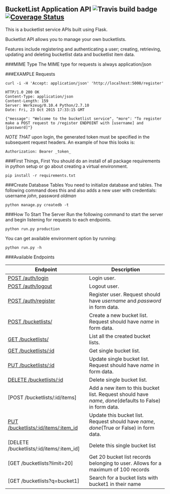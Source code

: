 BucketList Application API ![Travis build badge](https://travis-ci.org/andela-osule/bucket-list-api.svg?branch=master) [![Coverage Status](https://coveralls.io/repos/andela-osule/bucket-list-api/badge.svg?branch=master&service=github)](https://coveralls.io/github/andela-osule/bucket-list-api?branch=master)
--------------------------------------------------
This is a bucketlist service APIs built using Flask.

Bucketlist API allows you to manage your own bucketlists.

Features include registering and authenticating a user;
creating, retrieving, updating and deleting bucketlist data and bucketlist item data.

###MIME Type
The MIME type for requests is always application/json


###EXAMPLE Requests
```
curl -i -H 'Accept: application/json' 'http://localhost:5000/register'

HTTP/1.0 200 OK
Content-Type: application/json
Content-Length: 159
Server: Werkzeug/0.10.4 Python/2.7.10
Date: Fri, 23 Oct 2015 17:33:15 GMT

{"message": "Welcome to the bucketlist service", "more": "To register make a POST request to /register ENDPOINT with [username] and [password]"}
```

*NOTE THAT* upon login, the generated token must be specified in the subsequent request headers. An example of how this looks is:
```
Authorization: Bearer _token_
```

###First Things, First
You should do an install of all package requirements in python setup or go about creating a virtual environment. 
```
pip install -r requirements.txt
```
###Create Database Tables
You need to initialize database and tables. The following command does this and also adds a new user 
with credentials: username _john_, password _oldman_
```
python manage.py createdb -t
```

###How To Start The Server
Run the following command to start the server and begin listening for requests to each endpoints.
```
python run.py production
```

You can get available environment option by running:
```
python run.py -h
```

###Available Endpoints

| Endpoint | Description |
| ---- | --------------- |
| [POST /auth/login](#) | Login user. |
| [POST /auth/logout](#) | Logout user. |
| [POST /auth/register](#) |  Register user. Request should have _username_ and _password_ in form data. |
| [POST /bucketlists/](#) | Create a new bucket list. Request should have _name_ in form data. |
| [GET /bucketlists/](#) | List all the created bucket lists. |
| [GET /bucketlists/:id](#) | Get single bucket list. |
| [PUT /bucketlists/:id](#) | Update single bucket list. Request should have _name_ in form data. |
| [DELETE /bucketlists/:id](#) | Delete single bucket list. |
| [POST /bucketlists/:id/items] | Add a new item to this bucket list. Request should have _name_, _done_(defaults to False) in form data. |
| [PUT /bucketlists/:id/items/:item_id](#) | Update this bucket list. Request should have _name_, _done_(True or False) in form data. |
| [DELETE /bucketlists/:id/items/:item_id] | Delete this single bucket list |
| [GET /bucketlists?limit=20] | Get 20 bucket list records belonging to user. Allows for a maximum of 100 records |
| [GET /bucketlists?q=bucket1] | Search for a bucket lists with bucket1 in their name |



